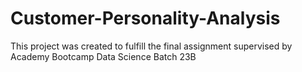 # Customer-Personality-Analysis
This project was created to fulfill the final assignment supervised by Academy Bootcamp Data Science Batch 23B
